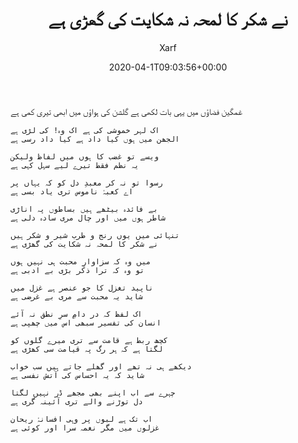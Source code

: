 ﻿---
id: 279
title: نے شکر کا لمحہ نہ شکایت کی گھڑی ہے
date: 2020-04-1T09:03:56+00:00
author: Xarf
layout: post
guid: https://chashm-e-afreen.000webhostapp.com/?p=218
permalink: '/2019/04/%d8%ba%d8%b2%d9%84-11'
image: 'https://cdnb.artstation.com/p/assets/images/images/003/665/235/large/rupam-c-tig-the-secret-temple-of-shiva-6-the-king-of-all-temples-v3.jpg?1476199903'
category: 'غزل'
---

<span style="font-family: Mehr;">
    غمگین فضاؤں میں یہی بات لکھی ہے
    گلشن کی ہواؤں میں ابھی تیری کمی ہے

    اک لہر خموشی کی ہے اک وہ! کی لڑی ہے
    الجھن میں ہوں کیا داد ہے کیا داد رسی ہے

    ویسے تو غضب کا ہوں میں لفاظ ولیکن
    یہ نظم فقط تیرے لیے سہل کہی ہے

    رسوا تو نہ کر معبدِ دل کو کہ یہاں پر
    اے کعبۂ ناموس تری یاد بسی ہے

    بے فائدہ بیٹھے ہیں بساطوں پہ اناڑی
    شاطر ہوں میں اور چال مری سادہ دلی ہے

    تنہائی میں یوں رنج و طرب شیر و شکر ہیں
    نے شکر کا لمحہ نہ شکایت کی گھڑی ہے

    میں وہ کہ سزاوارِ محبت ہی نہیں ہوں
    تو وہ کہ ترا ذکر بڑی بے ادبی ہے

    ناپید تغزل کا جو عنصر ہے غزل میں
    شاید یہ محبت سے مری بے غرضی ہے

    اک لفظ کہ در دامِ سرِ نطق نہ آئے
    انسان کی تفسیر سبھی اس میں چھپی ہے

    کچھ ربط ہے قامت سے تری میرے گلوں کو
    لگتا ہے کہ ہر رگ پہ قیامت سی کھڑی ہے

    دیکھے ہی نہ تھے اور گھلے جاتے ہیں سب خواب
    شاید کہ یہ احساس کی آتش نفسی ہے

    چہرے سے اب اپنے بھی مجھے ڈر نہیں لگتا
    دل توڑنے والے تری آئینہ گری ہے

    اب تک ہے لبوں پر وہی افسانۂ ریحان
    غزلوں میں مگر نغمہ سرا اور کوئی ہے 
</span>